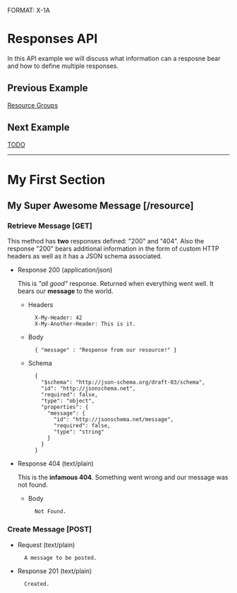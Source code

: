 FORMAT: X-1A

# Responses API
In this API example we will discuss what information can a resposne bear and how to define multiple responses.

## Previous Example
[Resource Groups](https://github.com/apiaryio/api-blueprint/blob/master/examples/4.%20Resource%20Groups.md)

## Next Example
[TODO]()

---

# My First Section

## My Super Awesome Message [/resource]

### Retrieve Message [GET]
This method has **two** responses defined: "200" and "404". Also the response "200" bears additional information in the form of custom HTTP headers as well as it has a JSON schema associated.

+ Response 200 (application/json)

  This is *"all good"* response. Returned when everything went well. It bears our **message** to the world.

    + Headers

            X-My-Header: 42
            X-My-Another-Header: This is it.

    + Body

            { "message" : "Response from our resource!" }

    + Schema

            {
              "$schema": "http://json-schema.org/draft-03/schema",
              "id": "http://jsonschema.net",
              "required": false,
              "type": "object",
              "properties": {
                "message": {
                  "id": "http://jsonschema.net/message",
                  "required": false,
                  "type": "string"
                }
              }
            }

+ Response 404 (text/plain)

  This is the **infamous 404**. Something went wrong and our message was not found.

    + Body

            Not Found.
        
### Create Message [POST]

+ Request (text/plain)

        A message to be posted.
        
+ Response 201 (text/plain)

        Created.
